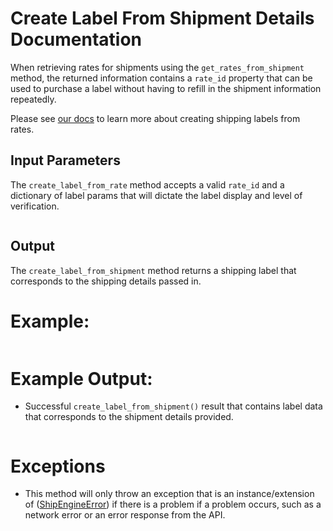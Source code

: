 Create Label From Shipment Details Documentation
================================================
When retrieving rates for shipments using the `get_rates_from_shipment` method, the returned information contains a `rate_id` property that can be used to purchase a label without having to refill in the shipment information repeatedly.

Please see [our docs](https://www.shipengine.com/docs/labels/create-from-rate/) to learn more about creating shipping labels from rates.

Input Parameters
----------------
The `create_label_from_rate` method accepts a valid `rate_id` and a dictionary of label params that
will dictate the label display and level of verification.
```java

```

Output
------
The `create_label_from_shipment` method returns a shipping label that corresponds to
the shipping details passed in.

Example:
========
```java

```

Example Output:
===============
- Successful `create_label_from_shipment()` result that contains label data that corresponds to the shipment details provided.
```java

```

Exceptions
==========

- This method will only throw an exception that is an instance/extension of
  ([ShipEngineError](../shipengine/errors/__init__.py)) if there is a problem if a problem occurs, such as a network
  error or an error response from the API.
